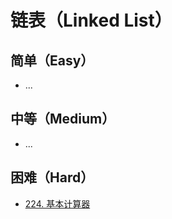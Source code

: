 # 链表（Linked List）


## 简单（Easy）

- ...

## 中等（Medium）

- ...

## 困难（Hard）

- [224. 基本计算器](https://leetcode-cn.com/problems/basic-calculator/)

